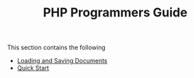 ﻿---
title: PHP Programmers Guide
description: "Aspose.Words for .NET PHP Programmers Guide."
type: docs
weight: 10
url: /net/php-programmers-guide/
---

This section contains the following

- [Loading and Saving Documents](/words/net/loading-and-saving-documents/)
- [Quick Start](/words/net/quick-start/)
